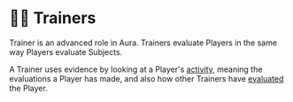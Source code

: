 # 👨‍🏫 Trainers

Trainer is an advanced role in Aura. Trainers evaluate Players in the same way Players evaluate Subjects.

A Trainer uses evidence by looking at a Player's [activity](../advanced-features/activity.md), meaning the evaluations a Player has made, and also how other Trainers have [evaluated](../evidence/evaluations.md) the Player.
